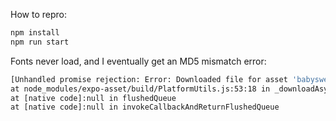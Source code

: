 How to repro:

```sh
npm install
npm run start
```

Fonts never load, and I eventually get an MD5 mismatch error:

```sh
[Unhandled promise rejection: Error: Downloaded file for asset 'babysweet.ttf' Located at http://192.168.1.55:19000/assets/assets/fonts/babysweet.ttf?platform=ios&hash=7c9263d3cffcda46ff7a4d9c00472c07?platform=ios&dev=true&hot=false&minify=false failed MD5 integrity check]
at node_modules/expo-asset/build/PlatformUtils.js:53:18 in _downloadAsyncManagedEnv
at [native code]:null in flushedQueue
at [native code]:null in invokeCallbackAndReturnFlushedQueue
```

